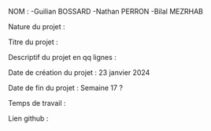 NOM : 
	-Guilian BOSSARD
	-Nathan PERRON
	-Bilal MEZRHAB

Nature du projet : 



Titre du projet :
	


Descriptif du projet en qq lignes :



Date de création du projet :
	23 janvier 2024




Date de fin du projet :
	Semaine 17 ?
 
 
 
Temps de travail :




Lien github :
	
